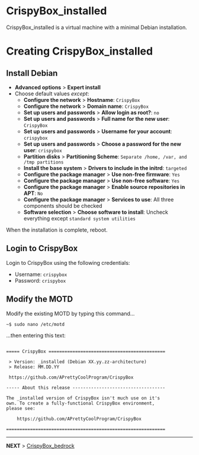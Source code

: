 # CrispyBox_installed

CrispyBox_installed is a virtual machine with a minimal Debian installation.

# Creating CrispyBox_installed

## Install Debian

- **Advanced options** > **Expert install**
- Choose default values *except*:
  - **Configure the network** > **Hostname**: `CrispyBox`
  - **Configure the network** > **Domain name**: `CrispyBox`
  - **Set up users and passwords** > **Allow login as root?**: `no`
  - **Set up users and passwords** > **Full name for the new user**: `CrispyBox`
  - **Set up users and passwords** > **Username for your account**: `crispybox`
  - **Set up users and passwords** > **Choose a password for the new user**: `crispybox`
  - **Partition disks** > **Partitioning Scheme**: `Separate /home, /var, and /tmp partitions`
  - **Install the base system** > **Drivers to include in the initrd**: `targeted`
  - **Configure the package manager** > **Use non-free firmware**: `Yes`
  - **Configure the package manager** > **Use non-free software**: `Yes`
  - **Configure the package manager** > **Enable source repositories in APT**: `No`
  - **Configure the package manager** > **Services to use**: All three components should be checked
  - **Software selection** > **Choose software to install**: Uncheck everything except `standard system utilities`

When the installation is complete, reboot.

## Login to CrispyBox

Login to CrispyBox using the following credentials:

- Username: `crispybox`
- Password: `crispybox`

## Modify the MOTD

Modify the existing MOTD by typing this command...

  `~$ sudo nano /etc/motd`

...then entering this text:

```text

===== CrispyBox ============================================

 > Version: _installed (Debian XX.yy.zz-architecture)
 > Release: MM.DD.YY

 https://github.com/APrettyCoolProgram/CrispyBox

----- About this release -----------------------------------

The _installed version of CrispyBox isn't much use on it's
own. To create a fully-functional CrispyBox environment,
please see:

	https://github.com/APrettyCoolProgram/CrispyBox

============================================================

```

***

**NEXT** > [CrispyBox_bedrock](Create-CrispyBox-bedrock.md)
